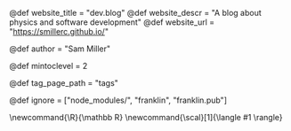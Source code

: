<!--
Add here global page variables to use throughout your
website.
The website_* must be defined for the RSS to work
-->
@def website_title = "dev.blog"
@def website_descr = "A blog about physics and software development"
@def website_url   = "https://smillerc.github.io/"

@def author = "Sam Miller"

@def mintoclevel = 2

@def tag_page_path = "tags"

<!--
Add here files or directories that should be ignored by Franklin, otherwise
these files might be copied and, if markdown, processed by Franklin which
you might not want. Indicate directories by ending the name with a `/`.
-->
@def ignore = ["node_modules/", "franklin", "franklin.pub"]

<!--
Add here global latex commands to use throughout your
pages. It can be math commands but does not need to be.
For instance:
* \newcommand{\phrase}{This is a long phrase to copy.}
-->
\newcommand{\R}{\mathbb R}
\newcommand{\scal}[1]{\langle #1 \rangle}
